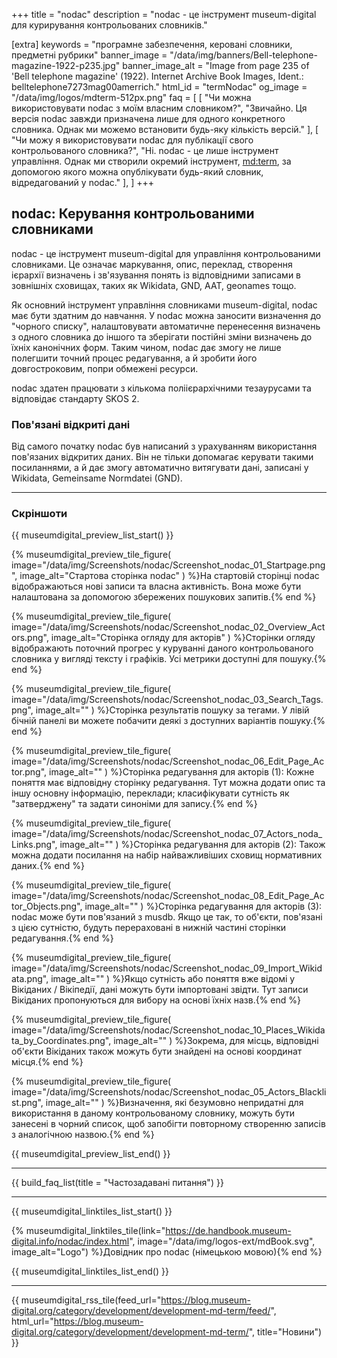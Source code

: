 +++
title = "nodac"
description = "nodac - це інструмент museum-digital для курирування контрольованих словників."

[extra]
keywords = "програмне забезпечення, керовані словники, предметні рубрики"
banner_image = "/data/img/banners/Bell-telephone-magazine-1922-p235.jpg"
banner_image_alt = "Image from page 235 of 'Bell telephone magazine' (1922). Internet Archive Book Images, Ident.: belltelephone7273mag00amerrich."
html_id = "termNodac"
og_image = "/data/img/logos/mdterm-512px.png"
faq = [
    [
        "Чи можна використовувати nodac з моїм власним словником?",
        "Звичайно. Ця версія nodac завжди призначена лише для одного конкретного словника. Однак ми можемо встановити будь-яку кількість версій."
    ],
    [
        "Чи можу я використовувати nodac для публікації свого контрольованого словника?",
        "Ні. nodac - це лише інструмент управління. Однак ми створили окремий інструмент, [md:term](/software/term), за допомогою якого можна опублікувати будь-який словник, відредагований у nodac."
    ],
]
+++

## nodac: Керування контрольованими словниками

nodac - це інструмент museum-digital для управління контрольованими словниками. Це означає маркування, опис, переклад, створення ієрархії визначень і зв'язування понять із відповідними записами в зовнішніх сховищах, таких як Wikidata, GND, AAT, geonames тощо.

Як основний інструмент управління словниками museum-digital, nodac має бути здатним до навчання. У nodac можна заносити визначення до "чорного списку", налаштовувати автоматичне перенесення визначень з одного словника до іншого та зберігати постійні зміни визначень до їхніх канонічних форм. Таким чином, nodac дає змогу не лише полегшити точний процес редагування, а й зробити його довгостроковим, попри обмежені ресурси.

nodac здатен працювати з кількома поліієрархічними тезаурусами та відповідає стандарту SKOS 2.

### Пов'язані відкриті дані

Від самого початку nodac був написаний з урахуванням використання пов'язаних відкритих даних. Він не тільки допомагає керувати такими посиланнями, а й дає змогу автоматично витягувати дані, записані у Wikidata, Gemeinsame Normdatei (GND).


----

### Скріншоти

{{ museumdigital_preview_list_start() }}

{% museumdigital_preview_tile_figure(
    image="/data/img/Screenshots/nodac/Screenshot_nodac_01_Startpage.png",
    image_alt="Стартова сторінка nodac"
    ) %}На стартовій сторінці nodac відображаються нові записи та власна активність. Вона може бути налаштована за допомогою збережених пошукових запитів.{% end %}

{% museumdigital_preview_tile_figure(
    image="/data/img/Screenshots/nodac/Screenshot_nodac_02_Overview_Actors.png",
    image_alt="Сторінка огляду для акторів"
    ) %}Сторінки огляду відображають поточний прогрес у куруванні даного контрольованого словника у вигляді тексту і графіків. Усі метрики доступні для пошуку.{% end %}

{% museumdigital_preview_tile_figure(
    image="/data/img/Screenshots/nodac/Screenshot_nodac_03_Search_Tags.png",
    image_alt=""
    ) %}Сторінка результатів пошуку за тегами. У лівій бічній панелі ви можете побачити деякі з доступних варіантів пошуку.{% end %}

{% museumdigital_preview_tile_figure(
    image="/data/img/Screenshots/nodac/Screenshot_nodac_06_Edit_Page_Actor.png",
    image_alt=""
) %}Сторінка редагування для акторів (1): Кожне поняття має відповідну сторінку редагування. Тут можна додати опис та іншу основну інформацію, переклади; класифікувати сутність як "затверджену" та задати синоніми для запису.{% end %}

{% museumdigital_preview_tile_figure(
    image="/data/img/Screenshots/nodac/Screenshot_nodac_07_Actors_noda_Links.png",
    image_alt=""
    ) %}Сторінка редагування для акторів (2): Також можна додати посилання на набір найважливіших сховищ нормативних даних.{% end %}

{% museumdigital_preview_tile_figure(
    image="/data/img/Screenshots/nodac/Screenshot_nodac_08_Edit_Page_Actor_Objects.png",
    image_alt=""
) %}Сторінка редагування для акторів (3): nodac може бути пов'язаний з musdb. Якщо це так, то об'єкти, пов'язані з цією сутністю, будуть перераховані в нижній частині сторінки редагування.{% end %}

{% museumdigital_preview_tile_figure(
    image="/data/img/Screenshots/nodac/Screenshot_nodac_09_Import_Wikidata.png",
    image_alt=""
    ) %}Якщо сутність або поняття вже відомі у Вікіданих / Вікіпедії, дані можуть бути імпортовані звідти. Тут записи Вікіданих пропонуються для вибору на основі їхніх назв.{% end %}

{% museumdigital_preview_tile_figure(
    image="/data/img/Screenshots/nodac/Screenshot_nodac_10_Places_Wikidata_by_Coordinates.png",
    image_alt=""
    ) %}Зокрема, для місць, відповідні об'єкти Вікіданих також можуть бути знайдені на основі координат місця.{% end %}

{% museumdigital_preview_tile_figure(
    image="/data/img/Screenshots/nodac/Screenshot_nodac_05_Actors_Blacklist.png",
    image_alt=""
    ) %}Визначення, які безумовно непридатні для використання в даному контрольованому словнику, можуть бути занесені в чорний список, щоб запобігти повторному створенню записів з аналогічною назвою.{% end %}

{{ museumdigital_preview_list_end() }}

----

{{ build_faq_list(title = "Частозадавані питання") }}

----

{{ museumdigital_linktiles_list_start() }}

{% museumdigital_linktiles_tile(link="https://de.handbook.museum-digital.info/nodac/index.html",
    image="/data/img/logos-ext/mdBook.svg",
    image_alt="Logo") %}Довідник про nodac (німецькою мовою){% end %}

{{ museumdigital_linktiles_list_end() }}

----

{{ museumdigital_rss_tile(feed_url="https://blog.museum-digital.org/category/development/development-md-term/feed/",
    html_url="https://blog.museum-digital.org/category/development/development-md-term/",
    title="Новини") }}
